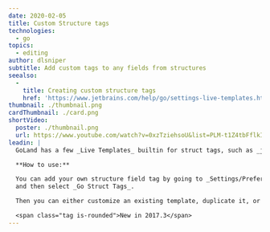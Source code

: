 ```yaml
---
date: 2020-02-05
title: Custom Structure tags
technologies:
  - go
topics:
  - editing
author: dlsniper
subtitle: Add custom tags to any fields from structures
seealso:
  - 
    title: Creating custom structure tags
    href: 'https://www.jetbrains.com/help/go/settings-live-templates.html'
thumbnail: ./thumbnail.png
cardThumbnail: ./card.png
shortVideo:
  poster: ./thumbnail.png
  url: https://www.youtube.com/watch?v=0xzTziehsoU&list=PLM-t1Z4tbFflkIOaap4P-BV30ZrZwrDld&index=4
leadin: |
  GoLand has a few _Live Templates_ builtin for struct tags, such as _json_ or _xml_.

  **How to use:**

  You can add your own structure field tag by going to _Settings/Preferences | Editor | Live Templates_
  and then select _Go Struct Tags_.

  Then you can either customize an existing template, duplicate it, or create a new one.

  <span class="tag is-rounded">New in 2017.3</span>
---
```


